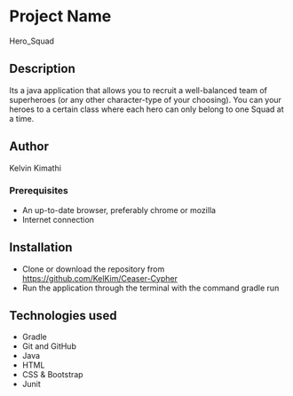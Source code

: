 # Project Name
Hero_Squad 

## Description
 Its a java application that allows you to recruit a well-balanced team of superheroes (or any other character-type of your choosing). You can your heroes to a certain class where each hero can only belong to one Squad at a time.

## Author
Kelvin Kimathi

### Prerequisites

 * An up-to-date browser, preferably chrome or mozilla
 * Internet connection 

## Installation
* Clone or download the repository from https://github.com/KelKim/Ceaser-Cypher
* Run the application through the terminal with the command gradle run

## Technologies used
* Gradle
* Git and GitHub
* Java
* HTML
* CSS & Bootstrap
* Junit
